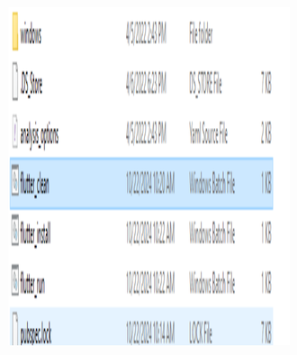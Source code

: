 <img src="https://github.com/JoseModi97/JosephModiPlpProjectFlutter/blob/main/Screen%20Shots/1%20-%20Flutter%20Clean.PNG" alt="Girl in a jacket" width="500" height="600">
